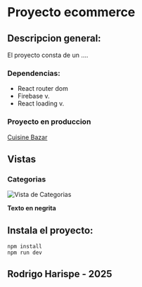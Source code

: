 # Proyecto ecommerce

## Descripcion general:

El proyecto consta de un ....

### Dependencias:

- React router dom
- Firebase v.
- React loading v.

### Proyecto en produccion

[Cuisine Bazar](https://cuisinebazar.netlify.app/)

## Vistas

### Categorias

![Vista de Categorias](https://user-images.githubusercontent.com/109805535/240902594-67fb723d-020e-4650-90eb-cfe4c4146275.png)

**Texto en negrita**

## Instala el proyecto:

```
npm install
npm run dev
```

## Rodrigo Harispe - 2025

